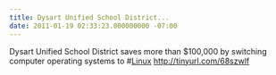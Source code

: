 ```yaml
---
title: Dysart Unified School District...
date: 2011-01-19 02:33:23.000000000 -07:00
---
```

Dysart Unified School District saves more than $100,000 by switching computer operating systems to #<a href="http://search.twitter.com/search?q=%23Linux" class="aktt_hashtag">Linux</a>  <a href="http://tinyurl.com/68szwlf" rel="nofollow">http://tinyurl.com/68szwlf</a>
